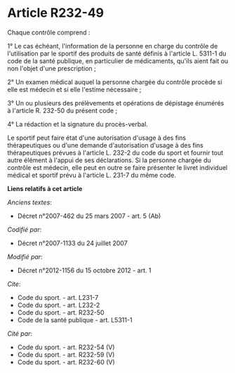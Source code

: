 # Article R232-49

Chaque contrôle comprend : 

1° Le cas échéant, l'information de la personne en charge du contrôle de l'utilisation par le sportif des produits de santé
définis à l'article L. 5311-1 du code de la santé publique, en particulier de médicaments, qu'ils aient fait ou non l'objet
d'une prescription ; 

2° Un examen médical auquel la personne chargée du contrôle procède si elle est médecin et si elle l'estime nécessaire ; 

3° Un ou plusieurs des prélèvements et opérations de dépistage énumérés à l'article R. 232-50 du présent code ; 

4° La rédaction et la signature du procès-verbal. 

Le sportif peut faire état d'une autorisation d'usage à des fins thérapeutiques ou d'une demande d'autorisation d'usage à des
fins thérapeutiques prévues à l'article L. 232-2 du code du sport et fournir tout autre élément à l'appui de ses
déclarations. Si la personne chargée du contrôle est médecin, elle peut en outre se faire présenter le livret individuel
médical et sportif prévu à l'article L. 231-7 du même code.

**Liens relatifs à cet article**

_Anciens textes_:

  - Décret n°2007-462 du 25 mars 2007 - art. 5 (Ab)

_Codifié par_:

  - Décret n°2007-1133 du 24 juillet 2007

_Modifié par_:

  - Décret n°2012-1156 du 15 octobre 2012 - art. 1

_Cite_:

  - Code du sport. - art. L231-7
  - Code du sport. - art. L232-2
  - Code du sport. - art. R232-50
  - Code de la santé publique - art. L5311-1

_Cité par_:

  - Code du sport. - art. R232-54 (V)
  - Code du sport. - art. R232-59 (V)
  - Code du sport. - art. R232-60 (V)
